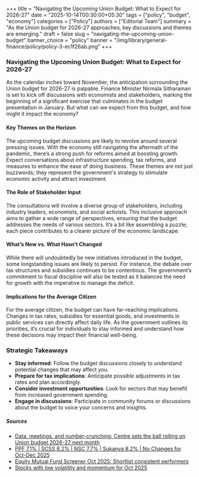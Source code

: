 +++
title = "Navigating the Upcoming Union Budget: What to Expect for 2026-27"
date = "2025-10-14T00:30:00+05:30"
tags = ["policy", "budget", "economy"]
categories = ["Policy"]
authors = ["Editorial Team"]
summary = "As the Union budget for 2026-27 approaches, key discussions and themes are emerging."
draft = false
slug = "navigating-the-upcoming-union-budget"
banner_choice = "policy"
banner = "/img/library/general-finance/policy/policy-3-ec1f26ab.png"
+++

### Navigating the Upcoming Union Budget: What to Expect for 2026-27

As the calendar inches toward November, the anticipation surrounding the Union budget for 2026-27 is palpable. Finance Minister Nirmala Sitharaman is set to kick off discussions with economists and stakeholders, marking the beginning of a significant exercise that culminates in the budget presentation in January. But what can we expect from this budget, and how might it impact the economy?

#### Key Themes on the Horizon

The upcoming budget discussions are likely to revolve around several pressing issues. With the economy still navigating the aftermath of the pandemic, there’s a strong push for reforms aimed at boosting growth. Expect conversations about infrastructure spending, tax reforms, and measures to enhance the ease of doing business. These themes are not just buzzwords; they represent the government's strategy to stimulate economic activity and attract investment.

#### The Role of Stakeholder Input

The consultations will involve a diverse group of stakeholders, including industry leaders, economists, and social activists. This inclusive approach aims to gather a wide range of perspectives, ensuring that the budget addresses the needs of various sectors. It’s a bit like assembling a puzzle; each piece contributes to a clearer picture of the economic landscape.

#### What’s New vs. What Hasn’t Changed

While there will undoubtedly be new initiatives introduced in the budget, some longstanding issues are likely to persist. For instance, the debate over tax structures and subsidies continues to be contentious. The government’s commitment to fiscal discipline will also be tested as it balances the need for growth with the imperative to manage the deficit.

#### Implications for the Average Citizen

For the average citizen, the budget can have far-reaching implications. Changes in tax rates, subsidies for essential goods, and investments in public services can directly affect daily life. As the government outlines its priorities, it’s crucial for individuals to stay informed and understand how these decisions may impact their financial well-being.

### Strategic Takeaways
- **Stay informed**: Follow the budget discussions closely to understand potential changes that may affect you.
- **Prepare for tax implications**: Anticipate possible adjustments in tax rates and plan accordingly.
- **Consider investment opportunities**: Look for sectors that may benefit from increased government spending.
- **Engage in discussions**: Participate in community forums or discussions about the budget to voice your concerns and insights.

##### Sources
- [Data, meetings, and number-crunching: Centre sets the ball rolling on Union budget 2026-27 next month](https://www.livemint.com/budget/news/with-eye-on-reforms-fm-to-start-budget-consultations-in-november-11760098408068.html)
- [PPF 7.1% | SCSS 8.2% | NSC 7.7% | Sukanya 8.2% | No Changes for Oct-Dec 2025](https://stableinvestor.com/2025/10/small-savings-scheme-rates-oct-dec-2025.html)
- [Equity Mutual Fund Screener Oct 2025: Shortlist consistent performers](https://freefincal.com/equity-mutual-fund-screener-oct-2025-shortlist-consistent-performers/)
- [Stocks with low volatility and momentum for Oct 2025](https://freefincal.com/stocks-with-low-volatility-and-momentum-for-oct-2025/)